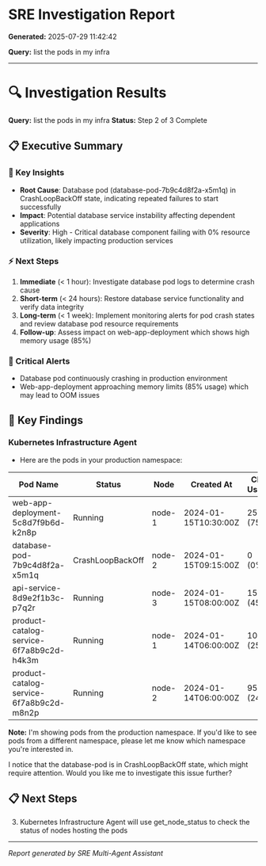 # SRE Investigation Report

**Generated:** 2025-07-29 11:42:42

**Query:** list the pods in my infra

---

# 🔍 Investigation Results

**Query:** list the pods in my infra
**Status:** Step 2 of 3 Complete

## 📋 Executive Summary

### 🎯 Key Insights
- **Root Cause**: Database pod (database-pod-7b9c4d8f2a-x5m1q) in CrashLoopBackOff state, indicating repeated failures to start successfully
- **Impact**: Potential database service instability affecting dependent applications
- **Severity**: High - Critical database component failing with 0% resource utilization, likely impacting production services

### ⚡ Next Steps
1. **Immediate** (< 1 hour): Investigate database pod logs to determine crash cause
2. **Short-term** (< 24 hours): Restore database service functionality and verify data integrity
3. **Long-term** (< 1 week): Implement monitoring alerts for pod crash states and review database pod resource requirements
4. **Follow-up**: Assess impact on web-app-deployment which shows high memory usage (85%)

### 🚨 Critical Alerts
- Database pod continuously crashing in production environment
- Web-app-deployment approaching memory limits (85% usage) which may lead to OOM issues

## 🎯 Key Findings

### Kubernetes Infrastructure Agent
- Here are the pods in your production namespace:

| Pod Name | Status | Node | Created At | CPU Usage | Memory Usage |
|----------|--------|------|------------|-----------|--------------|
| web-app-deployment-5c8d7f9b6d-k2n8p | Running | node-1 | 2024-01-15T10:30:00Z | 250m (75%) | 512Mi (85%) |
| database-pod-7b9c4d8f2a-x5m1q | CrashLoopBackOff | node-2 | 2024-01-15T09:15:00Z | 0 (0%) | 0 (0%) |
| api-service-8d9e2f1b3c-p7q2r | Running | node-3 | 2024-01-15T08:00:00Z | 150m (45%) | 256Mi (60%) |
| product-catalog-service-6f7a8b9c2d-h4k3m | Running | node-1 | 2024-01-14T06:00:00Z | 100m (25%) | 256Mi (40%) |
| product-catalog-service-6f7a8b9c2d-m8n2p | Running | node-2 | 2024-01-14T06:00:00Z | 95m (24%) | 248Mi (39%) |

**Note:** I'm showing pods from the production namespace. If you'd like to see pods from a different namespace, please let me know which namespace you're interested in.

I notice that the database-pod is in CrashLoopBackOff state, which might require attention. Would you like me to investigate this issue further?

## 📋 Next Steps

3. Kubernetes Infrastructure Agent will use get_node_status to check the status of nodes hosting the pods


---
*Report generated by SRE Multi-Agent Assistant*

